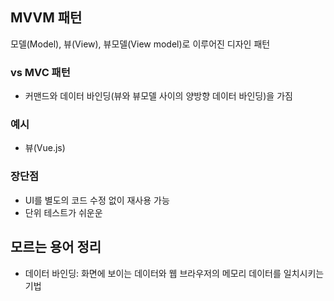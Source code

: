 ## MVVM 패턴
모델(Model), 뷰(View), 뷰모델(View model)로 이루어진 디자인 패턴

### vs MVC 패턴
* 커맨드와 데이터 바인딩(뷰와 뷰모델 사이의 양방향 데이터 바인딩)을 가짐

### 예시
* 뷰(Vue.js)

### 장단점
* UI를 별도의 코드 수정 없이 재사용 가능
* 단위 테스트가 쉬운운

## 모르는 용어 정리
* 데이터 바인딩: 화면에 보이는 데이터와 웹 브라우저의 메모리 데이터를 일치시키는 기법